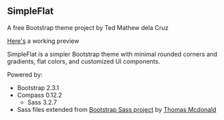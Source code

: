 ## SimpleFlat
A free Bootstrap theme project by Ted Mathew dela Cruz

[Here's](http://simpleflat.tedmdelacruz.com) a working preview

SimpleFlat is a simpler Bootstrap theme with minimal rounded corners and gradients, flat colors, and customized UI components.

Powered by:
- Bootstrap 2.3.1
- Compass 0.12.2
    - Sass 3.2.7
- Sass files extended from [Bootstrap Sass project](https://github.com/thomas-mcdonald/bootstrap-sass) by [Thomas Mcdonald](https://github.com/thomas-mcdonald/)
